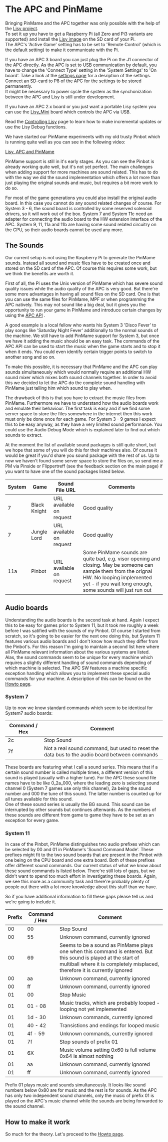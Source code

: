 # The APC and PinMame

Bringing PinMame and the APC together was only possible with the help of the [Lisy project](https://lisy.dev).  
To set it up you have to get a Raspberry Pi (all Zero and Pi3 variants are supported) and install the [Lisy image](https://lisy.dev/apc.html) on the SD card of your Pi.  
The APC's 'Active Game' setting has to be set to 'Remote Control' (which is the default setting) to make it communicate with the Pi.

If you have an APC 3 board you can just plug the Pi on the J1 connector of the APC directly. As the APC is set to USB communication by default, you have to change the 'Connect Type' setting in the 'System Settings' to 'On board'. Take a look at the [settings page](https://github.com/AmokSolderer/APC/blob/master/DOC/Settings.md) for a desription of the settings. Connect an SD-card to P8 of the APC for the settings to be stored permanently.  
It might be necessary to power cycle the system as the synchonization between the APC and Lisy is still under development.

If you have an APC 2.x board or you just want a portable Lisy system you can use the [Lisy_Mini](https://lisy.dev/lisy_mini.html) board which controls the APC via USB.

Read the [Controlling Lisy](https://github.com/AmokSolderer/APC/blob/master/DOC/LisyDebug.md) page to learn how to make incremental updates or use the Lisy Debug functions.

We have started our PinMame experiments with my old trusty Pinbot which is running quite well as you can see in the following video:

[Lisy, APC and PinMame](https://youtu.be/cXrh-XPqCKw)

PinMame support is still in it's early stages. As you can see the Pinbot is already working quite well, but it's not yet perfect. The main challenges when adding support for more machines are sound related. This has to do with the way we did the sound implementation which offers a lot more than just playing the original sounds and music, but requires a bit more work to do so.

For most of the game generations you could also install the original audio board. In this case you cannot do any sound related changes of course. For System 3 - 6, the sound board is controlled by some reserved solenoid drivers, so it will work out of the box. System 7 and System 11c need an adapter for connecting the audio board to the HW extension interface of the APC. System 9, 11, 11a and 11b are having some sound related circuitry on the CPU, so their audio boards cannot be used any more.

## The Sounds

Our current setup is not using the Raspberry Pi to generate the PinMame sounds. Instead all sound and music files have to be created once and stored on the SD card of the APC. Of course this requires some work, but we think the benefits are worth it.

First of all, the Pi uses the Unix version of PinMame which has severe sound quality issues while the audio quality of the APC is very good. But there're some more advantages in having all sound files on the SD card. One is that you can use the same files for PinMame, MPF or when programming the APC natively. This may not sound like a big deal, but it gives you the opportunity to run your game in PinMame and introduce certain changes by using the [APC API](https://github.com/AmokSolderer/APC/blob/master/DOC/Software/APC_SW_reference.pdf)
.

A good example is a local fellow who wants his System 3 'Disco Fever' to play songs like 'Saturday Night Fever' additionally to the normal sounds of the machine. We still have to add PinMame support for System 3, but once we have it adding the music should be an easy task. The commands of the APC API can be used to start the music when the game starts and to stop it when it ends. You could even identify certain trigger points to switch to another song and so on.

To make this possible, it is necessary that PinMame and the APC can play sounds simultaneously which would normally require an additional HW sound mixer which mixes both sound channels together. In order to avoid this we decided to let the APC do the complete sound handling with PinMame just telling him which sound to play when.

The drawback of this is that you have to extract the music files from PinMame. Furthermore we have to understand how the audio boards work and emulate their behaviour. The first task is easy and if we find some server space to store the files somewhere in the internet then this work must only be done once for each game. For System 3 - 9 games I expect this to be easy anyway, as they have a very limited sound performance. You could use the Audio Debug Mode which is explained later to find out which sounds to extract.

At the moment the list of available sound packages is still quite short, but we hope that some of you will do this for their machines also. Of course it would be great if you'd share you sound package with the rest of us. Up to now we haven't found some server space to store the files on, so send me a PM via Pinside or Flippertreff (see the feedback section on the main page) if you want to have one of the sound packages listed below.

|System|Game| Sound File URL|Comments|
|--|--|--|--|
|7|Black Knight| URL available on request| Good quality|
|7|Jungle Lord| URL available on request| Good quality|
|11a|Pinbot| URL available on request| Some PinMame sounds are quite bad, e.g. visor opening and closing. May be someone can sample them from the orignal HW. No looping implemented yet - if you wait long enough, some sounds will just run out|

## Audio boards

Understanding the audio boards is the second task at hand. Again I expect this to be easy for games prior to System 11, but it took me roughly a week before I was satified with the sounds of my Pinbot. Of course I started from scratch, so it's going to be easier for the next one doing this, but System 11 features various audio boards and I don't know how much they differ from the Pinbot's. For this reason I'm going to maintain a second list here where all PinMame relevant information about the various systems are listed.  
Alas, the sound commands seem to be unique for every machine which requires a slightly different handling of sound commands depending of which machine is selected. The APC SW features a machine specific exception handling which allows you to implement these special audio commands for your machine. A description of this can be found on the [Howto page](https://github.com/AmokSolderer/APC/tree/master/DOC/PinMame_howto.md).

### System 7

Up to now we know standard commands which seem to be identical for System7 audio boards:

|Command / Hex|Comment|
|--|--|
|2c|Stop Sound|
|7f|Not a real sound command, but used to reset the data bus to the audio board between commands|

These boards are featuring what I call a sound series. This means that if a certain sound number is called multiple times, a different version of this sound is played (usually with a higher tune). For the APC these sound file names have to be like 0_2a_000, where the leading zero is selecting sound channel 0 (System 7 games use only this channel), 2a being the sound number and 000 the tune of this sound. The latter number is counted up for all tunes available for this sound.  
One of these sound series is usually the BG sound. This sound can be interrupted by other sounds but continues afterwards. As the numbers of these sounds are different from game to game they have to be set as an exception for every game. 

### System 11

In case of the Pinbot, PinMame distinguishes two audio prefixes which can be selected by 00 and 01 in PinMame's 'Sound Command Mode'. These prefixes might fit to the two sound boards that are present in the Pinbot with one being on the CPU board and one extra board. Both of these prefixes offer different sound commands. Our current status of what we know about these sound commands is listed below. There're still lots of gaps, but we didn't want to spend too much effort in investigating these boards. Again, we see this more as a community task and there're probably plenty of people out there with a lot more knowledge about this stuff than we have.

So if you have additional information to fill these gaps please tell us and we're going to include it.

|Prefix|Command / Hex|Comment|
|--|--|--|
|00|00|Stop Sound|
|00|55|Unknown command, currently ignored|
|00|69|Seems to be a sound as PinMame plays one when this command is entered. But this sound is played at the start of multiball where it is completely misplaced, therefore it is currently ignored|
|00|aa|Unknown command, currently ignored|
|00|ff|Unknown command, currently ignored|
|01|00|Stop Music|
|01|01 - 08|Music tracks, which are probably looped - looping not yet implemented|
|01|1d - 30|Unknown commands, currently ignored|
|01|40 - 42|Transistions and endings for looped music|
|01|4f - 59|Unknown commands, currently ignored|
|01|7f|Stop sounds of prefix 01|
|01|6X|Music volume setting 0x60 is full volume 0x64 is almost nothing|
|01|aa|Unknown command, currently ignored|
|01|ff|Unknown command, currently ignored|

Prefix 01 plays music and sounds simultaneously. It looks like sound numbers below 0x80 are for music and the rest is for sounds. As the APC has only two independent sound channels, only the music of prefix 01 is played on the APC's music channel while the sounds are being forwarded to the sound channel.

## How to make it work

So much for the theory. Let's proceed to the [Howto page](https://github.com/AmokSolderer/APC/tree/master/DOC/PinMame_howto.md).